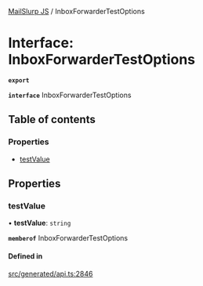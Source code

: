 [MailSlurp JS](../README.md) / InboxForwarderTestOptions

# Interface: InboxForwarderTestOptions

**`export`**

**`interface`** InboxForwarderTestOptions

## Table of contents

### Properties

- [testValue](InboxForwarderTestOptions.md#testvalue)

## Properties

### testValue

• **testValue**: `string`

**`memberof`** InboxForwarderTestOptions

#### Defined in

[src/generated/api.ts:2846](https://github.com/mailslurp/mailslurp-client/blob/5a5ba59/src/generated/api.ts#L2846)
